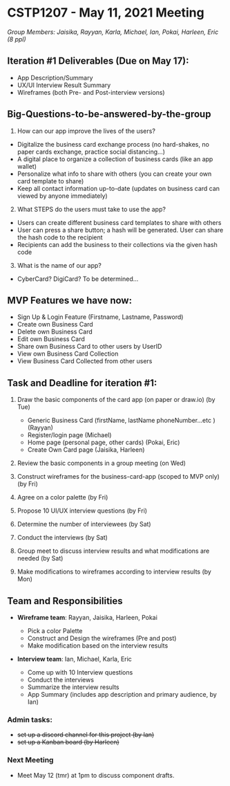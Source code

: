 # CSTP1207 - May 11, 2021 Meeting 

*Group Members: Jaisika, Rayyan, Karla, Michael, Ian, Pokai, Harleen, Eric (8 ppl)*

## Iteration #1 Deliverables (Due on May 17):
- App Description/Summary
- UX/UI Interview Result Summary
- Wireframes (both Pre- and Post-interview versions)

## Big-Questions-to-be-answered-by-the-group
1.	How can our app improve the lives of the users? 
   - Digitalize the business card exchange process (no hard-shakes, no paper cards exchange, practice social distancing...)
   - A digital place to organize a collection of business cards (like an app wallet)
   - Personalize what info to share with others (you can create your own card template to share)
   - Keep all contact information up-to-date (updates on business card can viewed by anyone immediately)

2.	What STEPS do the users must take to use the app? 
- Users can create different business card templates to share with others
- User can press a share button; a hash will be generated. User can share the hash code to the recipient
- Recipients can add the business to their collections via the given hash code

3.	What is the name of our app? 
- CyberCard? DigiCard? To be determined…

## MVP Features we have now:
- Sign Up & Login Feature (Firstname, Lastname, Password)
- Create own Business Card 
- Delete own Business Card 
- Edit own Business Card
- Share own Business Card to other users by UserID
- View own Business Card Collection
- View Business Card Collected from other users

## Task and Deadline for iteration #1:
1. Draw the basic components of the card app (on paper or draw.io) (by Tue)
   - Generic Business Card (firstName, lastName phoneNumber…etc ) (Rayyan)
   - Register/login page (Michael)
   - Home page (personal page, other cards) (Pokai, Eric)
   - Create Own Card page (Jaisika, Harleen)
  
2. Review the basic components in a group meeting (on Wed)
3. Construct wireframes for the business-card-app (scoped to MVP only) (by Fri)
4. Agree on a color palette (by Fri)
5. Propose 10 UI/UX interview questions (by Fri)
6. Determine the number of interviewees (by Sat)
7. Conduct the interviews (by Sat)
8. Group meet to discuss interview results and what modifications are needed (by Sat)
9. Make modifications to wireframes according to interview results (by Mon)

## Team and Responsibilities
- **Wireframe team**: Rayyan, Jaisika, Harleen, Pokai
   - Pick a color Palette
   - Construct and Design the wireframes (Pre and post)
   - Make modification based on the interview results

- **Interview team**: Ian, Michael, Karla, Eric
   - Come up with 10 Interview questions
   - Conduct the interviews 
   - Summarize the interview results
   - App Summary (includes app description and primary audience, by Ian)

### Admin tasks:
- ~~set up a discord channel for this project (by Ian)~~
- ~~set up a Kanban board (by Harleen)~~

### Next Meeting
- Meet May 12 (tmr) at 1pm to discuss component drafts. 
